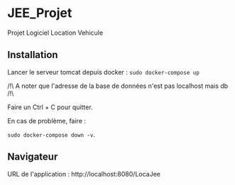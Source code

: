 # JEE_Projet
Projet Logiciel Location Vehicule

## Installation

Lancer le serveur tomcat depuis docker :
`sudo docker-compose up`

/!\ A noter que l'adresse de la base de données n'est pas localhost mais db /!\

Faire un Ctrl + C pour quitter.

En cas de problème, faire :

`sudo docker-compose down -v`.

## Navigateur

URL de l'application : http://localhost:8080/LocaJee


